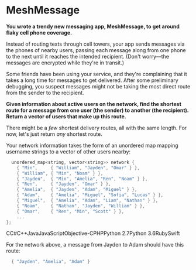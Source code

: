 # MeshMessage

**You wrote a trendy new messaging app, MeshMessage, to get around flaky cell phone coverage.**

Instead of routing texts through cell towers, your app sends messages via the phones of nearby users, passing each message along from one phone to the next until it reaches the intended recipient. (Don't worry—the messages are encrypted while they're in transit.)

Some friends have been using your service, and they're complaining that it takes a long time for messages to get delivered. After some preliminary debugging, you suspect messages might not be taking the most direct route from the sender to the recipient.

**Given information about active users on the network, find the shortest route for a message from one user (the sender) to another (the recipient). Return a vector of users that make up this route.**

There might be a *few* shortest delivery routes, all with the same length. For now, let's just return *any* shortest route.

Your network information takes the form of an unordered map mapping username strings to a vector of other users nearby:

```cpp
  unordered_map<string, vector<string>> network {
    { "Min",     { "William", "Jayden", "Omar" } },
    { "William", { "Min", "Noam" } },
    { "Jayden",  { "Min", "Amelia", "Ren", "Noam" } },
    { "Ren",     { "Jayden", "Omar" } },
    { "Amelia",  { "Jayden", "Adam", "Miguel" } },
    { "Adam",    { "Amelia", "Miguel", "Sofia", "Lucas" } },
    { "Miguel",  { "Amelia", "Adam", "Liam", "Nathan" } },
    { "Noam",    { "Nathan", "Jayden", "William" } },
    { "Omar",    { "Ren", "Min", "Scott" } },
    ...
};
```

CC#C++JavaJavaScriptObjective-CPHPPython 2.7Python 3.6RubySwift

For the network above, a message from Jayden to Adam should have this route:

```cpp
  { "Jayden", "Amelia", "Adam" }
```